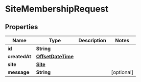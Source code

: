 
# SiteMembershipRequest

## Properties
Name | Type | Description | Notes
------------ | ------------- | ------------- | -------------
**id** | **String** |  | 
**createdAt** | [**OffsetDateTime**](OffsetDateTime.md) |  | 
**site** | [**Site**](Site.md) |  | 
**message** | **String** |  |  [optional]



